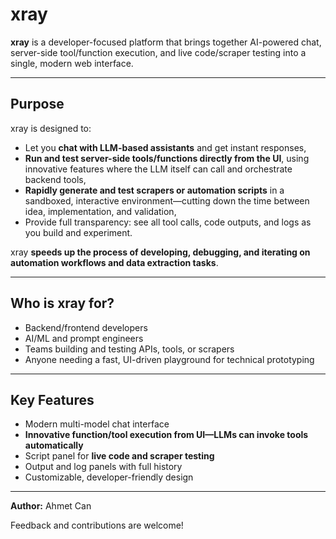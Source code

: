 # xray

**xray** is a developer-focused platform that brings together AI-powered chat, server-side tool/function execution, and live code/scraper testing into a single, modern web interface.

---

## Purpose

xray is designed to:

* Let you **chat with LLM-based assistants** and get instant responses,
* **Run and test server-side tools/functions directly from the UI**, using innovative features where the LLM itself can call and orchestrate backend tools,
* **Rapidly generate and test scrapers or automation scripts** in a sandboxed, interactive environment—cutting down the time between idea, implementation, and validation,
* Provide full transparency: see all tool calls, code outputs, and logs as you build and experiment.

xray **speeds up the process of developing, debugging, and iterating on automation workflows and data extraction tasks**.

---

## Who is xray for?

* Backend/frontend developers
* AI/ML and prompt engineers
* Teams building and testing APIs, tools, or scrapers
* Anyone needing a fast, UI-driven playground for technical prototyping

---

## Key Features

* Modern multi-model chat interface
* **Innovative function/tool execution from UI—LLMs can invoke tools automatically**
* Script panel for **live code and scraper testing**
* Output and log panels with full history
* Customizable, developer-friendly design

---

**Author:** Ahmet Can

Feedback and contributions are welcome!

